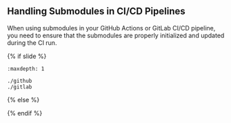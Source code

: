 ## Handling Submodules in CI/CD Pipelines

When using submodules in your GitHub Actions or GitLab CI/CD pipeline, you need to ensure that the submodules are properly initialized and updated during the CI run.

{% if slide %}
```{toctree}
:maxdepth: 1

./github
./gitlab
```
{% else %}
<!-- content is added in parent directory -->
{% endif %}
